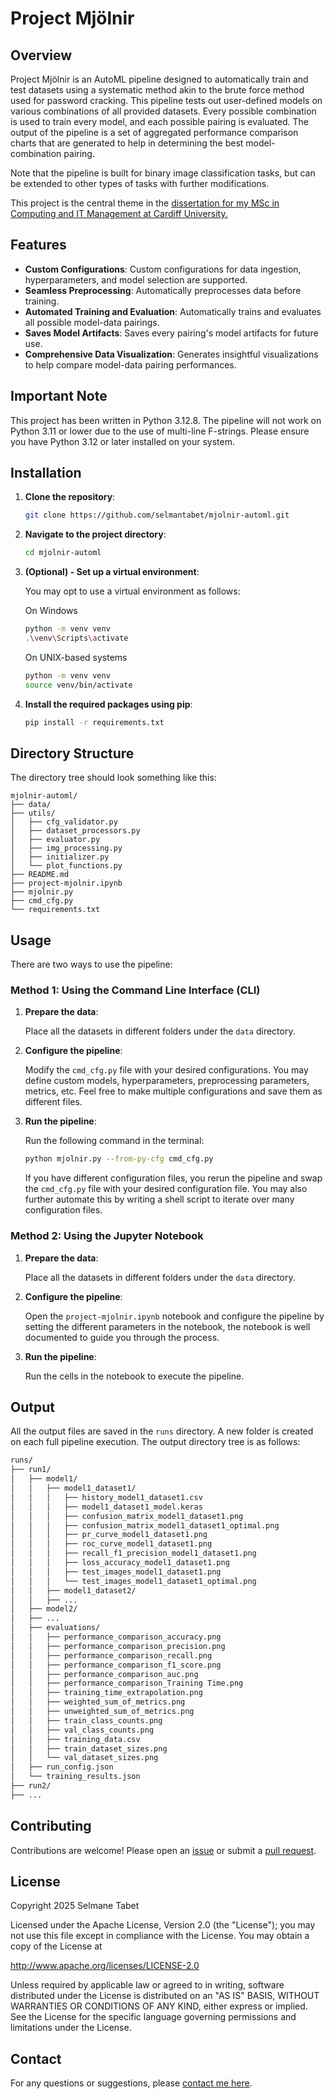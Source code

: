 # Project Mjölnir

## Overview

Project Mjölnir is an AutoML pipeline designed to automatically train and test datasets using a systematic method akin to the brute force method used for password cracking. This pipeline tests out user-defined models on various combinations of all provided datasets. Every possible combination is used to train every model, and each possible pairing is evaluated. The output of the pipeline is a set of aggregated performance comparison charts that are generated to help in determining the best model-combination pairing.

Note that the pipeline is built for binary image classification tasks, but can be extended to other types of tasks with further modifications.

This project is the central theme in the [dissertation for my MSc in Computing and IT Management at Cardiff University.](https://www.selman.io/s/Dissertation-Final-Draft.pdf)

## Features

- **Custom Configurations**: Custom configurations for data ingestion, hyperparameters, and model selection are supported.
- **Seamless Preprocessing**: Automatically preprocesses data before training.
- **Automated Training and Evaluation**: Automatically trains and evaluates all possible model-data pairings.
- **Saves Model Artifacts**: Saves every pairing's model artifacts for future use.
- **Comprehensive Data Visualization**: Generates insightful visualizations to help compare model-data pairing performances.

## Important Note

This project has been written in Python 3.12.8. The pipeline will not work on Python 3.11 or lower due to the use of multi-line F-strings. Please ensure you have Python 3.12 or later installed on your system.

## Installation

1. **Clone the repository**:
   ```bash
   git clone https://github.com/selmantabet/mjolnir-automl.git
   ```
2. **Navigate to the project directory**:
   ```bash
   cd mjolnir-automl
   ```
3. **(Optional) - Set up a virtual environment**:

   You may opt to use a virtual environment as follows:

   On Windows

   ```bash
   python -m venv venv
   .\venv\Scripts\activate
   ```

   On UNIX-based systems

   ```bash
   python -m venv venv
   source venv/bin/activate
   ```

4. **Install the required packages using pip**:

   ```bash
   pip install -r requirements.txt
   ```

## Directory Structure

The directory tree should look something like this:

```
mjolnir-automl/
├── data/
├── utils/
│   ├── cfg_validator.py
│   ├── dataset_processors.py
│   ├── evaluator.py
│   ├── img_processing.py
│   ├── initializer.py
│   └── plot_functions.py
├── README.md
├── project-mjolnir.ipynb
├── mjolnir.py
├── cmd_cfg.py
└── requirements.txt
```

## Usage

There are two ways to use the pipeline:

### Method 1: Using the Command Line Interface (CLI)

1. **Prepare the data**:

   Place all the datasets in different folders under the `data` directory.

2. **Configure the pipeline**:

   Modify the `cmd_cfg.py` file with your desired configurations. You may define custom models, hyperparameters, preprocessing parameters, metrics, etc. Feel free to make multiple configurations and save them as different files.

3. **Run the pipeline**:

   Run the following command in the terminal:

   ```bash
   python mjolnir.py --from-py-cfg cmd_cfg.py
   ```

   If you have different configuration files, you rerun the pipeline and swap the `cmd_cfg.py` file with your desired configuration file. You may also further automate this by writing a shell script to iterate over many configuration files.

### Method 2: Using the Jupyter Notebook

1. **Prepare the data**:

   Place all the datasets in different folders under the `data` directory.

2. **Configure the pipeline**:

   Open the `project-mjolnir.ipynb` notebook and configure the pipeline by setting the different parameters in the notebook, the notebook is well documented to guide you through the process.

3. **Run the pipeline**:

   Run the cells in the notebook to execute the pipeline.

## Output

All the output files are saved in the `runs` directory. A new folder is created on each full pipeline execution. The output directory tree is as follows:

```bash
runs/
├── run1/
│   ├── model1/
│   │   ├── model1_dataset1/
│   │   │   ├── history_model1_dataset1.csv
│   │   │   ├── model1_dataset1_model.keras
│   │   │   ├── confusion_matrix_model1_dataset1.png
│   │   │   ├── confusion_matrix_model1_dataset1_optimal.png
│   │   │   ├── pr_curve_model1_dataset1.png
│   │   │   ├── roc_curve_model1_dataset1.png
│   │   │   ├── recall_f1_precision_model1_dataset1.png
│   │   │   ├── loss_accuracy_model1_dataset1.png
│   │   │   ├── test_images_model1_dataset1.png
│   │   │   └── test_images_model1_dataset1_optimal.png
│   │   ├── model1_dataset2/
│   │   ├── ...
│   ├── model2/
│   ├── ...
│   ├── evaluations/
│   │   ├── performance_comparison_accuracy.png
│   │   ├── performance_comparison_precision.png
│   │   ├── performance_comparison_recall.png
│   │   ├── performance_comparison_f1_score.png
│   │   ├── performance_comparison_auc.png
│   │   ├── performance_comparison_Training Time.png
│   │   ├── training_time_extrapolation.png
│   │   ├── weighted_sum_of_metrics.png
│   │   ├── unweighted_sum_of_metrics.png
│   │   ├── train_class_counts.png
│   │   ├── val_class_counts.png
│   │   ├── training_data.csv
│   │   ├── train_dataset_sizes.png
│   │   └── val_dataset_sizes.png
│   ├── run_config.json
│   └── training_results.json
├── run2/
├── ...
```

## Contributing

Contributions are welcome! Please open an [issue](https://github.com/selmantabet/mjolnir-automl/issues) or submit a [pull request](https://github.com/selmantabet/mjolnir-automl/pull).

## License

Copyright 2025 Selmane Tabet

Licensed under the Apache License, Version 2.0 (the "License");
you may not use this file except in compliance with the License.
You may obtain a copy of the License at

http://www.apache.org/licenses/LICENSE-2.0

Unless required by applicable law or agreed to in writing, software
distributed under the License is distributed on an "AS IS" BASIS,
WITHOUT WARRANTIES OR CONDITIONS OF ANY KIND, either express or implied.
See the License for the specific language governing permissions and
limitations under the License.

## Contact

For any questions or suggestions, please [contact me here](https://www.selman.io/contact).

